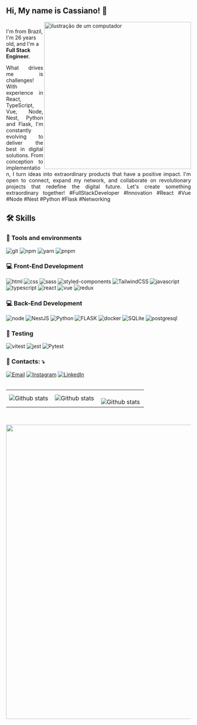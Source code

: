 ## Hi, My name is <strong>Cassiano!</strong> 👋

<img src="https://raw.githubusercontent.com/MicaelliMedeiros/micaellimedeiros/master/image/computer-illustration.png" alt="ilustração de um computador" min-width="400px" max-width="400px" width="400px" align="right">


<p align="left"> 
  
<br>
I'm from Brazil, I'm 26 years old, and I'm a <strong>Full Stack Engineer.</strong>

<p align="justify">
What drives me is challenges! With experience in React, TypeScript, Vue, Node, Nest, Python and Flask, I'm constantly evolving to deliver the best in digital solutions. From conception to implementation, I turn ideas into extraordinary products that have a positive impact. I'm open to connect, expand my network, and collaborate on revolutionary projects that redefine the digital future. Let's create something extraordinary together! #FullStackDeveloper #Innovation #React #Vue #Node #Nest #Python #Flask #Networking
</p>

## 🛠️ Skills

### :wrench: Tools and environments

![git](https://img.shields.io/badge/Git-F05032.svg?style=for-the-badge&logo=git&logoColor=white)
![npm](https://img.shields.io/badge/NPM-CB3837.svg?style=for-the-badge&logo=npm&logoColor=white)
![yarn](https://img.shields.io/badge/Yarn-2C8EBB.svg?style=for-the-badge&logo=yarn&logoColor=white)
![pnpm](https://img.shields.io/badge/pnpm-F69220.svg?style=for-the-badge&logo=pnpm&logoColor=fff)

### :computer: Front-End Development

![html](https://img.shields.io/badge/HTML5-E34F26?style=for-the-badge&logo=html5&logoColor=white)
![css](https://img.shields.io/badge/CSS3-1572B6?style=for-the-badge&logo=css3&logoColor=white)
![sass](https://img.shields.io/badge/Sass-CF649A?style=for-the-badge&logo=sass&logoColor=white)
![styled-components](https://img.shields.io/badge/styled_components-DB7093?style=for-the-badge&logo=styled-components&logoColor=white)
![TailwindCSS](https://img.shields.io/badge/tailwindcss-%2338B2AC.svg?style=for-the-badge&logo=tailwind-css&logoColor=white)
![javascript](https://img.shields.io/badge/JavaScript-F7DF1E?style=for-the-badge&logo=javascript&logoColor=black)
![typescript](https://img.shields.io/badge/TypeScript-3178C6?style=for-the-badge&logo=typescript&logoColor=white)
![react](https://img.shields.io/badge/React-20232A?style=for-the-badge&logo=react&logoColor=61DAFB)
![vue](https://img.shields.io/badge/Vue.js-35495E?style=for-the-badge&logo=vue.js&logoColor=4FC08D)
![redux](https://img.shields.io/badge/Redux-593D88?style=for-the-badge&logo=redux&logoColor=white)

### :computer: Back-End Development

![node](https://img.shields.io/badge/Node.js-43853D?style=for-the-badge&logo=node.js&logoColor=white)
![NestJS](https://img.shields.io/badge/NestJS-E0234E?style=for-the-badge&logo=nestjs&logoColor=white)
![Python](https://img.shields.io/badge/Python-3776AB?style=for-the-badge&logo=python&logoColor=white)
![FLASK](https://img.shields.io/badge/Flask-000000?style=for-the-badge&logo=flask&logoColor=white)
![docker](https://img.shields.io/badge/Docker-2496ED?style=for-the-badge&logo=docker&logoColor=white)
![SQLite](https://img.shields.io/badge/SQLite-003B57?style=for-the-badge&logo=sqlite&logoColor=white)
![postgresql](https://img.shields.io/badge/PostgreSQL-336791?style=for-the-badge&logo=postgresql&logoColor=white)

### 🧪 Testing

![vitest](https://img.shields.io/badge/Vitest-86b91a?style=for-the-badge&logo=vitest&logoColor=white)
![jest](https://img.shields.io/badge/Jest-C21325?style=for-the-badge&logo=jest&logoColor=white)
![Pytest](https://img.shields.io/badge/Pytest-6DA55F?style=for-the-badge&logo=pytest&logoColor=white)

###  💌 Contacts: ⤵️

<a href="mailto:cassianobraz.dev@gmail.com" title="Email" target="_blank">
<img src="https://img.shields.io/badge/Email-D14836?style=for-the-badge&logo=gmail&logoColor=white" alt="Email"/></a>

<a href="https://www.instagram.com/cassano.rimas/" title="Instagram" target="_blank">
<img src="https://img.shields.io/badge/Instagram-E4405F?style=for-the-badge&logo=instagram&logoColor=white" alt="Instagram"/></a>


<a href="https://www.linkedin.com/in/cassianobraz" title="LinkedIn" target="_blank">
<img src="https://img.shields.io/badge/LinkedIn-0077B5?style=for-the-badge&logo=linkedin&logoColor=white" alt="LinkedIn"/></a>

<br>
<br>
<table>
  <tr>
    <td>
      <img
        align="left"
         src="https://github-readme-stats.vercel.app/api?username=cassianobraz&theme=dark&hide_border=false&include_all_commits=true&count_private=true" alt="Github stats"
      />
    </td>
    <td>
      <img
        align="left"
        src="https://github-readme-stats.vercel.app/api/top-langs/?username=cassianobraz&theme=dark&hide_border=false&include_all_commits=true&count_private=true&layout=compact"
        alt="Github stats"
      />
    </td>
    <td>
      <br />
      <img
        align="left"
        src="https://github-readme-streak-stats.herokuapp.com/?user=cassianobraz&theme=dark&hide_border=false"
        alt="Github stats"
      />
    </td>
  </tr>
</table>

<br>

<p align="center">
  <a
    href="https://github.com/ryo-ma/github-profile-trophy"
    title="repositório de troféus"
  >
    <img
      width="800"
      src="https://github-profile-trophy.vercel.app/?username=cassianobraz&column=8&theme=darkhub&no-frame=true&no-bg=true"
    />
  </a>
</p>
